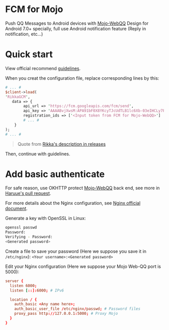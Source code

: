 # FCM for Mojo
Push QQ Messages to Android devices with [Mojo-WebQQ](https://github.com/sjdy521/Mojo-Webqq)
Design for Android 7.0+ specially, full use Android notification feature (Reply in notification, etc...)

# Quick start
View official recommend [guidelines](http://www.coolapk.com/apk/com.swjtu.gcmformojo).

When you creat the configuration file, replace corresponding lines by this:
```perl
# ... #
$client->load(
'RikkaGCM',
   data => {
        api_url => 'https://fcm.googleapis.com/fcm/send',
        api_key => 'AAAABvjXwsM:APA91bF0X8YKcyTJcUdTLB1lc6Xb-03eIHCLy7PKHCwVYCL6XqEB7eS8o3i0amPOPi-R4i_ldlVtnPcYLtf4DwS4qgTi5Ra8Uyl9pGT02iJDE9Ovc-5dUoNSpgWUUZPn0KN2gJjeYLhO',
        registration_ids => ['<Input token from FCM for Mojo-WebQQ>']
        # ... #
    }
);
# ... #
```

> Quote from [Rikka's description in releases](https://github.com/RikkaW/FCM-for-Mojo/releases/v0.1.0)

Then, continue with guidelines.

# Add basic authenticate
For safe reason, use OKHTTP protect [Mojo-WebQQ](https://github.com/sjdy521/Mojo-Webqq) back end, see more in [Haruue's pull request](https://github.com/RikkaW/FCM-for-Mojo/pull/4).

For more details about the Nginx configuration, see [Nginx official document](https://nginx.org/en/docs/http/ngx_http_auth_basic_module.html).

Generate a key with OpenSSL in Linux:

```bash
openssl passwd
Password:
Verifying - Password:
<Generated password>
```

Create a file to save your password (Here we suppose you save it in ```/etc/nginx```):
```<Your username>:<Generated password>```

Edit your Nginx configuration (Here we suppose your Mojo Web-QQ port is 5000):
```conf
server {
  listen 6000;
  listen [::]:6000; # IPv6

  location / {
    auth_basic <Any name here>;
    auth_basic_user_file /etc/nginx/passwd; # Password files
    proxy_pass http://127.0.0.1:5000; # Proxy Mojo
  }
}
```

